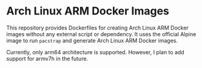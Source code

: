 # Arch Linux ARM Docker Images
This repository provides Dockerfiles for creating Arch Linux ARM Docker images without any external script or dependency. It uses the official Alpine image to run `pacstrap` and generate Arch Linux ARM Docker images.

Currently, only arm64 architecture is supported. However, I plan to add support for armv7h in the future.

